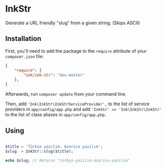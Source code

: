 InkStr
======

Generate a URL friendly "slug" from a given string. (Skips ASCII)

## Installation

First, you'll need to add the package to the `require` attribute of your `composer.json` file:

```json
{
    "require": {
        "ink/ink-str": "dev-master"
    },
}
```

Afterwards, run `composer update` from your command line.

Then, add `'Ink\InkStr\InkStrServiceProvider',` to the list of service providers in `app/config/app.php`
and add `'InkStr' => 'Ink\InkStr\InkStr'` to the list of class aliases in `app/config/app.php`.

## Using

```php

$title = 'Türkçe yazılım. Azəricə yazılım';
$slug  = InkStr::slug($title);

echo $slug; // Returns "türkçe-yazılım-azəricə-yazılım"

```
